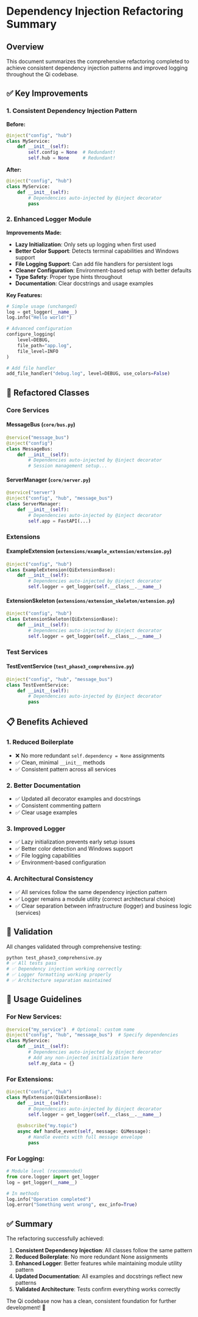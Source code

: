 # Dependency Injection Refactoring Summary

## Overview

This document summarizes the comprehensive refactoring completed to achieve consistent dependency injection patterns and improved logging throughout the Qi codebase.

## ✅ **Key Improvements**

### **1. Consistent Dependency Injection Pattern**

**Before:**
```python
@inject("config", "hub")
class MyService:
    def __init__(self):
        self.config = None  # Redundant!
        self.hub = None     # Redundant!
```

**After:**
```python
@inject("config", "hub")
class MyService:
    def __init__(self):
        # Dependencies auto-injected by @inject decorator
        pass
```

### **2. Enhanced Logger Module**

**Improvements Made:**
- **Lazy Initialization**: Only sets up logging when first used
- **Better Color Support**: Detects terminal capabilities and Windows support  
- **File Logging Support**: Can add file handlers for persistent logs
- **Cleaner Configuration**: Environment-based setup with better defaults
- **Type Safety**: Proper type hints throughout
- **Documentation**: Clear docstrings and usage examples

**Key Features:**
```python
# Simple usage (unchanged)
log = get_logger(__name__)
log.info("Hello world!")

# Advanced configuration
configure_logging(
    level=DEBUG,
    file_path="app.log",
    file_level=INFO
)

# Add file handler
add_file_handler("debug.log", level=DEBUG, use_colors=False)
```

## 🔄 **Refactored Classes**

### **Core Services**

#### **MessageBus** (`core/bus.py`)
```python
@service("message_bus")
@inject("config")
class MessageBus:
    def __init__(self):
        # Dependencies auto-injected by @inject decorator
        # Session management setup...
```

#### **ServerManager** (`core/server.py`)
```python
@service("server")
@inject("config", "hub", "message_bus")
class ServerManager:
    def __init__(self):
        # Dependencies auto-injected by @inject decorator
        self.app = FastAPI(...)
```

### **Extensions**

#### **ExampleExtension** (`extensions/example_extension/extension.py`)
```python
@inject("config", "hub")
class ExampleExtension(QiExtensionBase):
    def __init__(self):
        # Dependencies auto-injected by @inject decorator
        self.logger = get_logger(self.__class__.__name__)
```

#### **ExtensionSkeleton** (`extensions/extension_skeleton/extension.py`)
```python
@inject("config", "hub")
class ExtensionSkeleton(QiExtensionBase):
    def __init__(self):
        # Dependencies auto-injected by @inject decorator
        self.logger = get_logger(self.__class__.__name__)
```

### **Test Services**

#### **TestEventService** (`test_phase3_comprehensive.py`)
```python
@inject("config", "hub", "message_bus")
class TestEventService:
    def __init__(self):
        # Dependencies auto-injected by @inject decorator
        pass
```

## 📋 **Benefits Achieved**

### **1. Reduced Boilerplate**
- ❌ No more redundant `self.dependency = None` assignments
- ✅ Clean, minimal `__init__` methods
- ✅ Consistent pattern across all services

### **2. Better Documentation**
- ✅ Updated all decorator examples and docstrings
- ✅ Consistent commenting pattern
- ✅ Clear usage examples

### **3. Improved Logger**
- ✅ Lazy initialization prevents early setup issues
- ✅ Better color detection and Windows support
- ✅ File logging capabilities
- ✅ Environment-based configuration

### **4. Architectural Consistency**
- ✅ All services follow the same dependency injection pattern
- ✅ Logger remains a module utility (correct architectural choice)
- ✅ Clear separation between infrastructure (logger) and business logic (services)

## 🧪 **Validation**

All changes validated through comprehensive testing:

```bash
python test_phase3_comprehensive.py
# ✅ All tests pass
# ✅ Dependency injection working correctly
# ✅ Logger formatting working properly
# ✅ Architecture separation maintained
```

## 🎯 **Usage Guidelines**

### **For New Services:**
```python
@service("my_service")  # Optional: custom name
@inject("config", "hub", "message_bus")  # Specify dependencies
class MyService:
    def __init__(self):
        # Dependencies auto-injected by @inject decorator
        # Add any non-injected initialization here
        self.my_data = {}
```

### **For Extensions:**
```python
@inject("config", "hub")
class MyExtension(QiExtensionBase):
    def __init__(self):
        # Dependencies auto-injected by @inject decorator
        self.logger = get_logger(self.__class__.__name__)
        
    @subscribe("my.topic")
    async def handle_event(self, message: QiMessage):
        # Handle events with full message envelope
        pass
```

### **For Logging:**
```python
# Module level (recommended)
from core.logger import get_logger
log = get_logger(__name__)

# In methods
log.info("Operation completed")
log.error("Something went wrong", exc_info=True)
```

## ✅ **Summary**

The refactoring successfully achieved:

1. **Consistent Dependency Injection**: All classes follow the same pattern
2. **Reduced Boilerplate**: No more redundant None assignments  
3. **Enhanced Logger**: Better features while maintaining module utility pattern
4. **Updated Documentation**: All examples and docstrings reflect new patterns
5. **Validated Architecture**: Tests confirm everything works correctly

The Qi codebase now has a clean, consistent foundation for further development! 🚀 